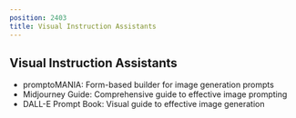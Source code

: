 ```yaml
---
position: 2403
title: Visual Instruction Assistants
---
```


## Visual Instruction Assistants

- promptoMANIA: Form-based builder for image generation prompts
- Midjourney Guide: Comprehensive guide to effective image prompting
- DALL-E Prompt Book: Visual guide to effective image generation
